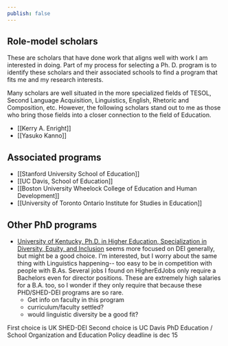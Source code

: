 ```yaml
---
publish: false
---
```


## Role-model scholars
These are scholars that have done work that aligns well with work I am interested in doing. Part of my process for selecting a Ph. D. program is to identify these scholars and their associated schools to find a program that fits me and my research interests.

Many scholars are well situated in the more specialized fields of TESOL, Second Language Acquisition, Linguistics, English, Rhetoric and Composition, etc. However, the following scholars stand out to me as those who bring those fields into a closer connection to the field of Education.

- [[Kerry A. Enright]]
- [[Yasuko Kanno]]

## Associated programs
- [[Stanford University School of Education]]
- [[UC Davis, School of Education]]
- [[Boston University Wheelock College of Education and Human Development]]
- [[University of Toronto Ontario Institute for Studies in Education]]

## Other PhD programs 
- [University of Kentucky, Ph.D. in Higher Education, Specialization in Diversity, Equity, and Inclusion](https://education.uky.edu/epe/phd-spec-diversity) seems more focused on DEI generally, but might be a good choice. I'm interested, but I worry about the same thing with Linguistics happening-- too easy to be in competition with people with B.As. Several jobs I found on HigherEdJobs only require a Bachelors even for director positions. These are extremely high salaries for a B.A. too, so I wonder if they only require that because these PHD/SHED-DEI programs are so rare.
	- Get info on faculty in this program
	- curriculum/faculty settled?
	- would linguistic diversity be a good fit?

First choice is UK SHED-DEI
Second choice is UC Davis PhD Education / School Organization and Education Policy deadline is dec 15

